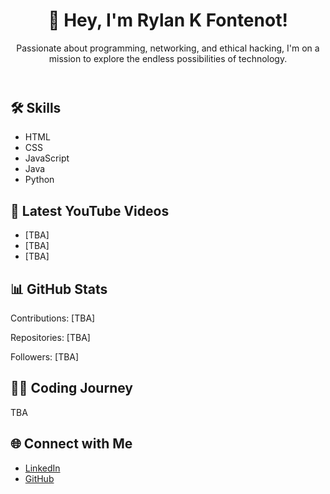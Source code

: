 <!DOCTYPE html>
<html lang="en">
<head>
  <meta charset="UTF-8">
  <meta name="viewport" content="width=device-width, initial-scale=1.0">
  <title>Rylan K Fontenot</title>
  <link rel="stylesheet" href="styles.css">
</head>
<body>
  <header>
    <h1>👋 Hey, I'm Rylan K Fontenot!</h1>
    <p>Passionate about programming, networking, and ethical hacking, I'm on a mission to explore the endless possibilities of technology.</p>
  </header>
  
  <section id="skills">
    <h2>🛠️ Skills</h2>
    <ul>
      <li class="expert">HTML</li>
      <li class="expert">CSS</li>
      <li class="expert">JavaScript</li>
      <li class="intermediate">Java</li>
      <li class="intermediate">Python</li>
    </ul>
  </section>

  <section id="latest-videos">
    <h2>🎥 Latest YouTube Videos</h2>
    <ul>
      <li>[TBA]</li>
      <li>[TBA]</li>
      <li>[TBA]</li>
    </ul>
  </section>

  <section id="github-stats">
    <h2>📊 GitHub Stats</h2>
    <div class="stats">
      <p>Contributions: [TBA]</p>
      <p>Repositories: [TBA]</p>
      <p>Followers: [TBA]</p>
    </div>
  </section>

  <section id="coding-journey">
    <h2>👨‍💻 Coding Journey</h2>
    <p>TBA</p>
  </section>

  <footer>
    <h2>🌐 Connect with Me</h2>
    <ul>
      <li><a href="https://www.linkedin.com/in/rylankfontenot/">LinkedIn</a></li>
      <li><a href="https://github.com/rylankfontenot">GitHub</a></li>
    </ul>
  </footer>
</body>
</html>
